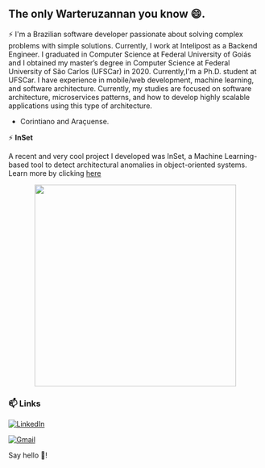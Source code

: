 ## The only Warteruzannan you know 😄.

⚡ I'm a Brazilian software developer passionate about solving complex problems with simple solutions. Currently, I work at Intelipost as a Backend Engineer. I graduated in Computer Science at Federal University of Goiás and  I obtained my master’s degree in Computer Science at Federal University of São Carlos (UFSCar) in 2020. Currently,I'm a Ph.D. student at UFSCar. I have experience in mobile/web development, machine learning, and software architecture.
Currently, my studies are focused on software architecture, microservices patterns, and how to develop highly scalable applications using this type of architecture.

- Corintiano and Araçuense.

⚡ **InSet**

A recent and very cool project I developed was InSet, a Machine Learning-based tool to detect architectural anomalies in object-oriented systems. Learn more by clicking [here](http://inset-tool.github.io/)

<div style="width: 100%; display: flex; justify-content:center">
    <img src="https://media1.tenor.com/images/f093ad8ea5e22c39abf8a40438fbd4a3/tenor.gif?itemid=14366046" width="400px">

</div>

### 📫 Links

[![LinkedIn](https://img.shields.io/static/v1?label=&message=LinkedIn&color=blue&style=flat-square&logo=LinkedIn&logoColor=white)](https://www.linkedin.com/in/warteruzannan-cunha-459620b9/)

[![Gmail](https://img.shields.io/static/v1?label=&message=warteruzannan@gmail.com&color=red&style=flat-square&logo=Gmail&logoColor=white)](mailto:warteruzannan@gmail.com)


Say hello 🤔!

<!--
**warteruzannan/warteruzannan** is a ✨ _special_ ✨ repository because its `README.md` (this file) appears on your GitHub profile.

Here are some ideas to get you started:

- 🔭 I’m currently working on ...
- 🌱 I’m currently learning ...
- 👯 I’m looking to collaborate on ...
- 🤔 I’m looking for help with ...
- 💬 Ask me about ...
- 📫 How to reach me: ...
- 😄 Pronouns: ...
- ⚡ Fun fact: ...
-->
